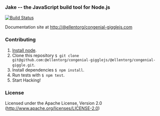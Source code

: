 ### Jake -- the JavaScript build tool for Node.js

[![Build Status](https://travis-ci.org/@ellentorg/congenial-gigglejs/@ellentorg/congenial-giggle.svg?branch=master)](https://travis-ci.org/@ellentorg/congenial-gigglejs/@ellentorg/congenial-giggle)

Documentation site at [http://@ellentorg/congenial-gigglejs.com](http://@ellentorg/congenial-gigglejs.com/)

### Contributing
1. [Install node](http://nodejs.org/#download).
2. Clone this repository `$ git clone git@github.com:@ellentorg/congenial-gigglejs/@ellentorg/congenial-giggle.git`.
3. Install dependencies `$ npm install`.
4. Run tests with `$ npm test`.
5. Start Hacking!

### License

Licensed under the Apache License, Version 2.0
(<http://www.apache.org/licenses/LICENSE-2.0>)
